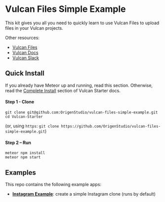 # Vulcan Files Simple Example

This kit gives you all you need to quickly learn to use Vulcan Files to upload files in your Vulcan projects.

Other resources: 

- [Vulcan Files](https://github.com/OrigenStudio/vulcan-files)
- [Vulcan Docs](http://docs.vulcanjs.org)
- [Vulcan Slack](http://slack.vulcanjs.org)

## Quick Install

If you already have Meteor up and running, read this section. Otherwise, read the [Complete Install](https://github.com/VulcanJS/Vulcan-Starter#complete-install) section of Vulcan Starter docs.

#### Step 1 - Clone

```
git clone git@github.com:OrigenStudio/vulcan-files-simple-example.git
cd Vulcan-Starter
```

(or, using `https`: `git clone https://github.com/OrigenStudio/vulcan-files-simple-example.git`)

#### Step 2 – Run

```
meteor npm install
meteor npm start
```

## Examples

This repo contains the following example apps: 

- [**Instagram Example**](https://github.com/OrigenStudio/vulcan-files-simple-example/tree/master/packages/example-instagram): create a simple Instagram clone (runs by default)
